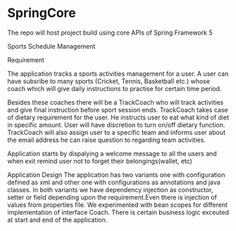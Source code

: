 # SpringCore
The repo will host project build using core APIs of Spring Framework 5

Sports Schedule Management

Requirement

The application tracks a sports activities management for a user. A user can have subsribe to many sports (Cricket, Tennis, Basketball etc.) whose coach which will give daily instructions to practise for certain time period.

Besides these coaches there will be a TrackCoach who will track activities and give final instruction before sport session ends.
TrackCoach takes case of dietary requirement for the user. He instructs user to eat what kind of diet in specific amount. User will have discretion to turn on/off dietary function.
TrackCoach will also assign user to a specific team and informs user about the email address he can raise question to regarding team activities.

Application starts by dispalying a welcome message to all the users and when exit remind user not to forget their belongings(wallet, etc)

Application Design
The application has two variants one with configuration defined as xml and other one with configurations as annotations and java classes. In both variants we have dependency injection as constructor, setter or field depending upon the requirement.Even there is injection of values from properties file. We experimented with bean scopes for different implementation of interface Coach. There is certain business logic exceuted at start and end of the application.
